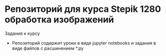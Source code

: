 # Репозиторий для курса Stepik 1280 обработка изображений
Задания к курсу
- Репозиторий содержит уроки в виде jupyter notebooks и задания в
  виде файлов с расшинением *.py
